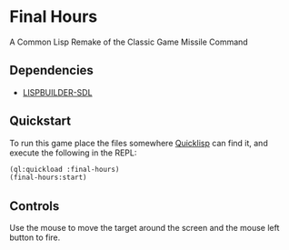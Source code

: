Final Hours
===========

A Common Lisp Remake of the Classic Game Missile Command

## Dependencies

- [LISPBUILDER-SDL](https://code.google.com/p/lispbuilder/wiki/LispbuilderSDL)

## Quickstart

To run this game place the files somewhere [Quicklisp](http://www.quicklisp.org/) can find it, and execute the following in the REPL:

```lisp
(ql:quickload :final-hours)
(final-hours:start)
```

## Controls

Use the mouse to move the target around the screen and the mouse left button to fire.
